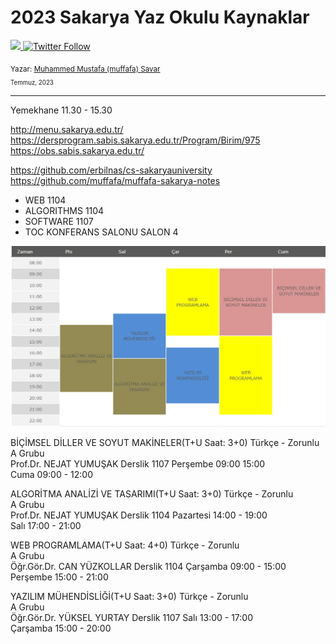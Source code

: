 # 2023 Sakarya Yaz Okulu Kaynaklar

  <a class="header-badge" target="_blank" href="https://www.linkedin.com/in/muffafa/">
    <img src="https://img.shields.io/badge/style--5eba00.svg?label=LinkedIn&logo=linkedin&style=social">
  </a>
  <a class="header-badge" target="_blank" href="https://twitter.com/muffafa">
    <img alt="Twitter Follow" src="https://img.shields.io/twitter/follow/muffafa?style=social">
  </a>

  <sub>Yazar:
    <a href="https://linktr.ee/muffafa" target="_blank">Muhammed Mustafa (muffafa) Savar</a><br>
    <small> Temmuz, 2023</small>
  </sub>

---

Yemekhane 11.30 - 15.30

<http://menu.sakarya.edu.tr/> <br>
<https://dersprogram.sabis.sakarya.edu.tr/Program/Birim/975> <br>
<https://obs.sabis.sakarya.edu.tr/>

<https://github.com/erbilnas/cs-sakaryauniversity> <br>
<https://github.com/muffafa/muffafa-sakarya-notes>

- WEB 1104
- ALGORITHMS 1104
- SOFTWARE 1107
- TOC KONFERANS SALONU SALON 4

![Ders Programı](syllabus.jpeg)

BİÇİMSEL DİLLER VE SOYUT MAKİNELER(T+U Saat: 3+0) Türkçe - Zorunlu <br>
A Grubu <br>
Prof.Dr. NEJAT YUMUŞAK Derslik 1107 Perşembe 09:00  15:00 <br>
Cuma 09:00 - 12:00

ALGORİTMA ANALİZİ VE TASARIMI(T+U Saat: 3+0) Türkçe - Zorunlu <br>
A Grubu <br>
Prof.Dr. NEJAT YUMUŞAK Derslik 1104 Pazartesi 14:00 - 19:00 <br>
Salı 17:00 - 21:00

WEB PROGRAMLAMA(T+U Saat: 4+0) Türkçe - Zorunlu <br>
A Grubu <br>
Öğr.Gör.Dr. CAN YÜZKOLLAR Derslik 1104 Çarşamba 09:00 - 15:00 <br>
Perşembe 15:00 - 21:00

YAZILIM MÜHENDİSLİĞİ(T+U Saat: 3+0) Türkçe - Zorunlu <br>
A Grubu <br>
Öğr.Gör.Dr. YÜKSEL YURTAY Derslik 1107 Salı 13:00 - 17:00 <br>
Çarşamba 15:00 - 20:00
